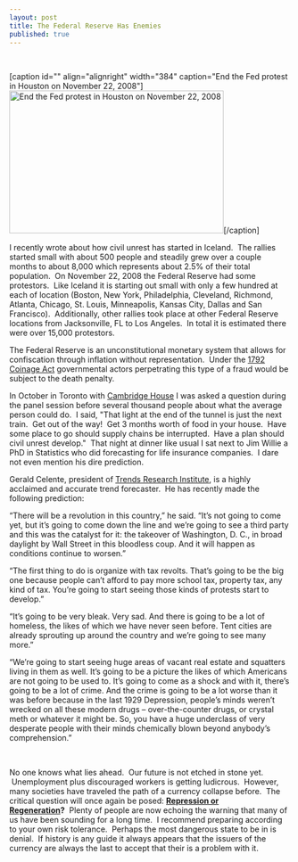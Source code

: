 ```yaml
---
layout: post
title: The Federal Reserve Has Enemies
published: true
---
```

<p> </p>
<p>[caption id="" align="alignright" width="384" caption="End the Fed protest in Houston on November 22, 2008"]<img class=" " title="End the Fed protest in Houston on November 22, 2008" src="{{ site.baseurl }}/images/EtFHoustonNov22.jpg" alt="End the Fed protest in Houston on November 22, 2008" width="384" height="256" />[/caption]</p>
<p>I recently wrote about how civil unrest has started in Iceland.  The rallies started small with about 500 people and steadily grew over a couple months to about 8,000 which represents about 2.5% of their total population.  On November 22, 2008 the Federal Reserve had some protestors.  Like Iceland it is starting out small with only a few hundred at each of location (Boston, New York, Philadelphia, Cleveland, Richmond, Atlanta, Chicago, St. Louis, Minneapolis, Kansas City, Dallas and San Francisco).  Additionally, other rallies took place at other Federal Reserve locations from Jacksonville, FL to Los Angeles.  In total it is estimated there were over 15,000 protestors.</p>
<p>The Federal Reserve is an unconstitutional monetary system that allows for confiscation through inflation without representation.  Under the <a href="http://www.runtogold.com/2008/01/1792-coinage-act/">1792 Coinage Act</a> governmental actors perpetrating this type of a fraud would be subject to the death penalty.</p>
<p>In October in Toronto with <a href="http://cambridgehouse.ca/ch_tor2008.html" target="_blank">Cambridge House</a> I was asked a question during the panel session before several thousand people about what the average person could do.  I said, "That light at the end of the tunnel is just the next train.  Get out of the way!  Get 3 months worth of food in your house.  Have some place to go should supply chains be interrupted.  Have a plan should civil unrest develop."  That night at dinner like usual I sat next to Jim Willie a PhD in Statistics who did forecasting for life insurance companies.  I dare not even mention his dire prediction.</p>
<p>Gerald Celente, president of <a href="http://www.trendsresearch.com/news.html">Trends Research Institute</a>, is a highly acclaimed and accurate trend forecaster.  He has recently made the following prediction:</p>
<p>“There will be a revolution in this country,” he said. “It’s not going to come yet, but it’s going to come down the line and we’re going to see a third party and this was the catalyst for it: the takeover of Washington, D. C., in broad daylight by Wall Street in this bloodless coup. And it will happen as conditions continue to worsen.”</p>
<p>“The first thing to do is organize with tax revolts. That’s going to be the big one because people can’t afford to pay more school tax, property tax, any kind of tax. You’re going to start seeing those kinds of protests start to develop.”</p>
<p>“It’s going to be very bleak. Very sad. And there is going to be a lot of homeless, the likes of which we have never seen before. Tent cities are already sprouting up around the country and we’re going to see many more.”</p>
<p>“We’re going to start seeing huge areas of vacant real estate and squatters living in them as well. It’s going to be a picture the likes of which Americans are not going to be used to. It’s going to come as a shock and with it, there’s going to be a lot of crime. And the crime is going to be a lot worse than it was before because in the last 1929 Depression, people’s minds weren’t wrecked on all these modern drugs – over-the-counter drugs, or crystal meth or whatever it might be. So, you have a huge underclass of very desperate people with their minds chemically blown beyond anybody’s comprehension.”</p>
<p><object width="425" height="344" data="http://www.youtube.com/v/ltF5KLKZkl4&amp;hl=en&amp;fs=1" type="application/x-shockwave-flash"><param name="allowFullScreen" value="true" /><param name="allowscriptaccess" value="always" /><param name="src" value="http://www.youtube.com/v/ltF5KLKZkl4&amp;hl=en&amp;fs=1" /><param name="allowfullscreen" value="true" /></object> </p>
<p>No one knows what lies ahead.  Our future is not etched in stone yet.  Unemployment plus discouraged workers is getting ludicrous.  However, many societies have traveled the path of a currency collapse before.  The critical question will once again be posed: <a href="http://www.runtogold.com/2008/10/glenn-beck-discusses-hyperinflation/"><strong>Repression or Regeneration</strong></a><strong>?</strong>  Plenty of people are now echoing the warning that many of us have been sounding for a long time.  I recommend preparing according to your own risk tolerance.  Perhaps the most dangerous state to be in is denial.  If history is any guide it always appears that the issuers of the currency are always the last to accept that their is a problem with it.</p>
<p><object width="425" height="344" data="http://www.youtube.com/v/_Z3vnDVgP_4&amp;hl=en&amp;fs=1" type="application/x-shockwave-flash"><param name="allowFullScreen" value="true" /><param name="allowscriptaccess" value="always" /><param name="src" value="http://www.youtube.com/v/_Z3vnDVgP_4&amp;hl=en&amp;fs=1" /><param name="allowfullscreen" value="true" /></object></p>
